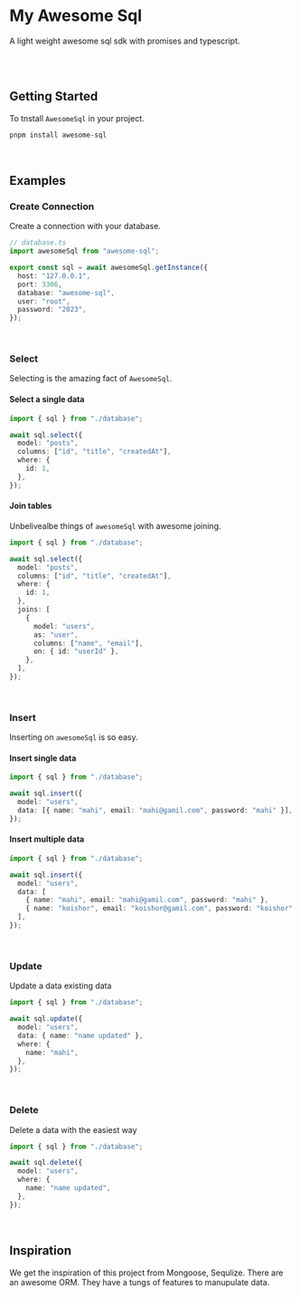 # My Awesome Sql

A light weight awesome sql sdk with promises and typescript.

<br />
<br />

## Getting Started

To tnstall `AwesomeSql` in your project.

```bash
pnpm install awesome-sql
```

<br />

## Examples

### Create Connection

Create a connection with your database.

```ts
// database.ts
import awesomeSql from "awesome-sql";

export const sql = await awesomeSql.getInstance({
  host: "127.0.0.1",
  port: 3306,
  database: "awesome-sql",
  user: "root",
  password: "2023",
});
```

<br />

### Select

Selecting is the amazing fact of `AwesomeSql`.

#### Select a single data

```ts
import { sql } from "./database";

await sql.select({
  model: "posts",
  columns: ["id", "title", "createdAt"],
  where: {
    id: 1,
  },
});
```

#### Join tables

Unbelivealbe things of `awesomeSql` with awesome joining.

```ts
import { sql } from "./database";

await sql.select({
  model: "posts",
  columns: ["id", "title", "createdAt"],
  where: {
    id: 1,
  },
  joins: [
    {
      model: "users",
      as: "user",
      columns: ["name", "email"],
      on: { id: "userId" },
    },
  ],
});
```

<br />

### Insert

Inserting on `awesomeSql` is so easy.

#### Insert single data

```ts
import { sql } from "./database";

await sql.insert({
  model: "users",
  data: [{ name: "mahi", email: "mahi@gamil.com", password: "mahi" }],
});
```

#### Insert multiple data

```ts
import { sql } from "./database";

await sql.insert({
  model: "users",
  data: [
    { name: "mahi", email: "mahi@gamil.com", password: "mahi" },
    { name: "koishor", email: "koishor@gamil.com", password: "koishor" },
  ],
});
```

<br />

### Update

Update a data existing data

```ts
import { sql } from "./database";

await sql.update({
  model: "users",
  data: { name: "name updated" },
  where: {
    name: "mahi",
  },
});
```

<br />

### Delete

Delete a data with the easiest way

```ts
import { sql } from "./database";

await sql.delete({
  model: "users",
  where: {
    name: "name updated",
  },
});
```

<br />

## Inspiration

We get the inspiration of this project from Mongoose, Sequlize. There are an awesome ORM. They have a tungs of features to manupulate data.

